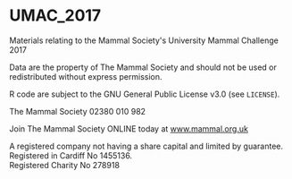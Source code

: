 # UMAC_2017
Materials relating to the Mammal Society's University Mammal Challenge 2017

Data are the property of The Mammal Society and should not be used or redistributed without express permission.

R code are subject to the GNU General Public License v3.0 (see `LICENSE`).  

The Mammal Society 02380 010 982  

Join The Mammal Society ONLINE today at www.mammal.org.uk  

A registered company not having a share capital and limited by guarantee. Registered in Cardiff No 1455136.  
Registered Charity No 278918
